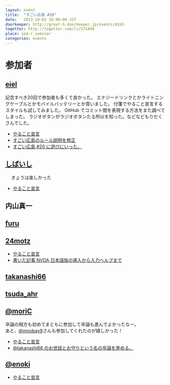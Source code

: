 ```yaml
---
layout: event
title:  "すごい広島 #20"
date:   2013-10-02 18:00:00 JST
doorkeeper: http://great-h.doorkeeper.jp/events/6343
togetter: http://togetter.com/li/571849
place: soa-r_seminar
categories: events
---
```


# 参加者

## [eiel](https://github.com/eiel)

記念すべき20回で参加者も多くて良かった。
エナジードリンクとかライトニングケーブルとかモバイルバッテリーとか買いました。
付箋でやること宣言するスタイルも試してみました。
GitHub でコミット間を表現する方法をまた調べてしまった。
ラジオボタンがラジオボタンたる所以を知った。などなどもりだくさんでした。

* [やること宣言](https://github.com/great-h/great-h.github.io/issues/291)
* [すごい広島のルール説明を修正](https://github.com/great-h/great-h.github.io/pull/306)
* [すごい広島 #20 に遊びにいった。](http://eielh-life.tumblr.com/post/62904805567/20)

## [しばいし](https://twitter.com/isabisi1484)
　
きょうは楽しかった

* [やること宣言](https://github.com/great-h/great-h.github.io/issues/297)

## 内山真一

## [furu](https://twitter.com/pecosantoyobe)

## [24motz](https://twitter.com/24motz)

* [やること宣言](https://github.com/great-h/great-h.github.io/issues/293)
* [書いた記事 NVDA 日本語版の導入から入力ヘルプまで](http://d.nishimotz.com/archives/1577)

## [takanashi66](https://twitter.com/takanashi66)

## [tsuda_ahr](https://twitter.com/tsuda_ahr)

## [@moriC](https://twitter.com/CentBoss)

卒論の相方も初めてまともに参加して卒論も進んでよかったなー。  
あと、[@moobay9](https://twitter.com/moobay9)さんも参加してくれたのが嬉しかった！  

* [やること宣言](https://github.com/great-h/great-h.github.io/issues/300)
* [@takanashi66 のお世話とお守りという名の卒論を進める。](http://moric.github.io/blog/2013/10/02/create-my-graduation-thesis-part1/)

## [@enoki](https://twitter.com/enofujityan)

* [やること宣言](https://github.com/great-h/great-h.github.io/issues/303)
